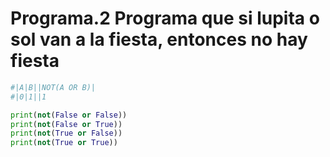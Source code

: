 # Programa.2 Programa que si  lupita o sol van a la fiesta, entonces no hay fiesta
```python
#|A|B||NOT(A OR B)|
#|0|1||1

print(not(False or False))
print(not(False or True))
print(not(True or False))
print(not(True or True))
